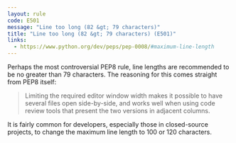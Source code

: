 ```yaml
---
layout: rule
code: E501
message: "Line too long (82 &gt; 79 characters)"
title: "Line too long (82 &gt; 79 characters) (E501)"
links:
  - https://www.python.org/dev/peps/pep-0008/#maximum-line-length
---
```


Perhaps the most controversial PEP8 rule, line lengths are recommended to be no greater than 79 characters. The reasoning for this comes straight from PEP8 itself:

> Limiting the required editor window width makes it possible to have several files open side-by-side, and works well when using code review tools that present the two versions in adjacent columns.

It is fairly common for developers, especially those in closed-source projects, to change the maximum line length to 100 or 120 characters.
